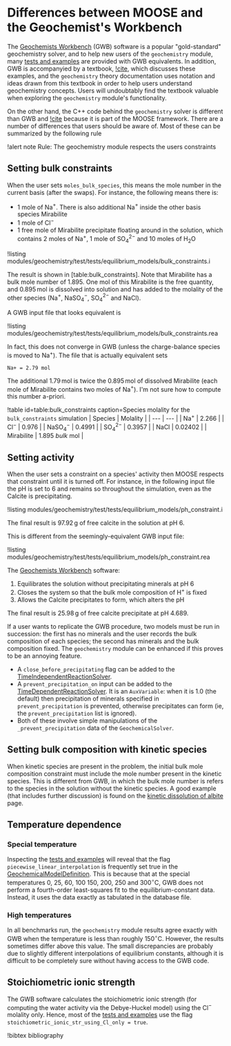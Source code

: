 # Differences between MOOSE and the Geochemist's Workbench

The [Geochemists Workbench](https://www.gwb.com/) (GWB) software is a popular "gold-standard" geochemistry solver, and to help new users of the `geochemistry` module, many [tests and examples](geochemistry_tests_and_examples.md) are provided with GWB equivalents.  In addition, GWB is accompanyied by a textbook, [!cite](bethke_2007), which discusses these examples, and the `geochemistry` theory documentation uses notation and ideas drawn from this textbook in order to help users understand geochemistry concepts.  Users will undoubtably find the textbook valuable when exploring the `geochemistry` module's functionality.

On the other hand, the C++ code behind the `geochemistry` solver is different than GWB and [!cite](bethke_2007) because it is part of the MOOSE framework.  There are a number of differences that users should be aware of.  Most of these can be summarized by the following rule

!alert note
Rule: The geochemistry module respects the users constraints

## Setting bulk constraints

When the user sets `moles_bulk_species`, this means the mole number in the current basis (after the swaps).  For instance, the following means there is:

- 1 mole of Na$^{+}$.  There is also additional Na$^{+}$ inside the other basis species Mirabilite
- 1 mole of Cl$^{-}$
- 1 free mole of Mirabilite precipitate floating around in the solution, which contains 2 moles of Na$^{+}$, 1 mole of SO$_{4}^{2-}$ and 10 moles of H$_{2}$O

!listing modules/geochemistry/test/tests/equilibrium_models/bulk_constraints.i

The result is shown in [table:bulk_constraints].  Note that Mirabilite has a bulk mole number of 1.895.  One mol of this Mirabilite is the free quantity, and 0.895$\,$mol is dissolved into solution and has added to the molality of the other species (Na$^{+}$, NaSO$_{4}^{-}$, SO$_{4}^{2-}$ and NaCl).

A GWB input file that looks equivalent is

!listing modules/geochemistry/test/tests/equilibrium_models/bulk_constraints.rea

In fact, this does not converge in GWB (unless the charge-balance species is moved to Na$^{+}$).  The file that is actually equivalent sets

```
Na+ = 2.79 mol
```

The additional 1.79$\,$mol is twice the 0.895$\,$mol of dissolved Mirabilite (each mole of Mirabilite contains two moles of Na$^{+}$).  I'm not sure how to compute this number a-priori.


!table id=table:bulk_constraints caption=Species molality for the `bulk_constraints` simulation
| Species | Molality |
| --- | --- |
| Na$^{+}$ | 2.266 |
| Cl$^{-}$ | 0.976 |
| NaSO$_{4}^{-}$ | 0.4991 |
| SO$_{4}^{2-}$ | 0.3957 |
| NaCl | 0.02402 |
| Mirabilite | 1.895 *bulk* mol |


## Setting activity

When the user sets a constraint on a species' activity then MOOSE respects that constraint until it is turned off.  For instance, in the following input file the pH is set to 6 and remains so throughout the simulation, even as the Calcite is precipitating.

!listing modules/geochemistry/test/tests/equilibrium_models/ph_constraint.i

The final result is 97.92$\,$g of free calcite in the solution at pH 6.

This is different from the seemingly-equivalent GWB input file:

!listing modules/geochemistry/test/tests/equilibrium_models/ph_constraint.rea

The [Geochemists Workbench](https://www.gwb.com/) software:

1. Equilibrates the solution without precipitating minerals at pH 6
2. Closes the system so that the bulk mole composition of H$^{+}$ is fixed
3. Allows the Calcite precipitates to form, which alters the pH

The final result is 25.98$\,$g of free calcite precipitate at pH 4.689.

If a user wants to replicate the GWB procedure, two models must be run in succession: the first has no minerals and the user records the bulk composition of each species; the second has minerals and the bulk composition fixed.  The `geochemistry` module can be enhanced if this proves to be an annoying feature.

- A `close_before_precipitating` flag can be added to the [TimeIndependentReactionSolver](AddTimeIndependentReactionSolverAction.md).
- A `prevent_precipitation_on` input can be added to the [TimeDependentReactionSolver](AddTimeDependentReactionSolverAction.md).  It is an `AuxVariable`: when it is 1.0 (the default) then precipitation of minerals specified in `prevent_precipitation` is prevented, otherwise precipitates can form (ie, the `prevent_precipitation` list is ignored).
- Both of these involve simple manipulations of the `_prevent_precipitation` data of the `GeochemicalSolver`.

## Setting bulk composition with kinetic species

When kinetic species are present in the problem, the initial bulk mole composition constraint must include the mole number present in the kinetic species.  This is different from GWB, in which the bulk mole number is refers to the species in the solution without the kinetic species.  A good example (that includes further discussion) is found on the [kinetic dissolution of albite](kinetic_albite.md) page.

## Temperature dependence

### Special temperature

Inspecting the [tests and examples](geochemistry_tests_and_examples.md) will reveal that the flag `piecewise_linear_interpolation` is frequently set true in the [GeochemicalModelDefinition](GeochemicalModelDefinition.md).  This is because that at the special temperatures 0, 25, 60, 100 150, 200, 250 and 300$^{\circ}$C, GWB does not perform a fourth-order least-squares fit to the equilibrium-constant data.  Instead, it uses the data exactly as tabulated in the database file.

### High temperatures

In all benchmarks run, the `geochemistry` module results agree exactly with GWB when the temperature is less than roughly 150$^{\circ}$C.  However, the results sometimes differ above this value.  The small discrepancies are probably due to slightly different interpolations of equilibrium constants, although it is difficult to be completely sure without having access to the GWB code.


## Stoichiometric ionic strength

The GWB software calculates the stoichiometric ionic strength (for computing the water activity via the Debye-Huckel model) using the Cl$^{-}$ molality only.  Hence, most of the [tests and examples](geochemistry_tests_and_examples.md) use the flag `stoichiometric_ionic_str_using_Cl_only = true`.











!bibtex bibliography